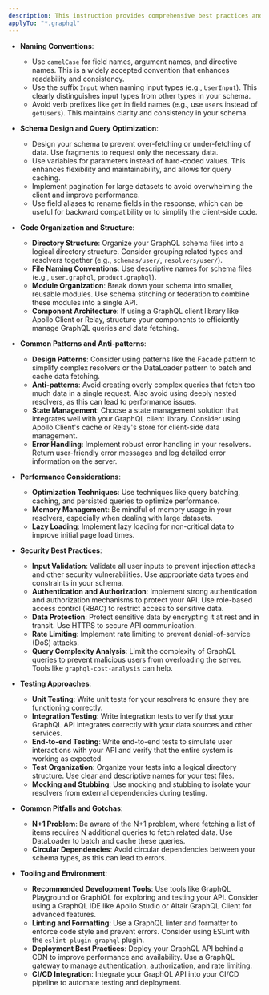 ```yaml
---
description: This instruction provides comprehensive best practices and coding standards for GraphQL development, covering code organization, performance, security, testing, and common pitfalls.
applyTo: "*.graphql"
---
```

- **Naming Conventions**:
  - Use `camelCase` for field names, argument names, and directive names. This is a widely accepted convention that enhances readability and consistency.
  - Use the suffix `Input` when naming input types (e.g., `UserInput`). This clearly distinguishes input types from other types in your schema.
  - Avoid verb prefixes like `get` in field names (e.g., use `users` instead of `getUsers`). This maintains clarity and consistency in your schema.

- **Schema Design and Query Optimization**:
  - Design your schema to prevent over-fetching or under-fetching of data. Use fragments to request only the necessary data.
  - Use variables for parameters instead of hard-coded values. This enhances flexibility and maintainability, and allows for query caching.
  - Implement pagination for large datasets to avoid overwhelming the client and improve performance.
  - Use field aliases to rename fields in the response, which can be useful for backward compatibility or to simplify the client-side code.

- **Code Organization and Structure**:
  - **Directory Structure**: Organize your GraphQL schema files into a logical directory structure.  Consider grouping related types and resolvers together (e.g., `schemas/user/`, `resolvers/user/`).
  - **File Naming Conventions**: Use descriptive names for schema files (e.g., `user.graphql`, `product.graphql`).
  - **Module Organization**:  Break down your schema into smaller, reusable modules. Use schema stitching or federation to combine these modules into a single API.
  - **Component Architecture**: If using a GraphQL client library like Apollo Client or Relay, structure your components to efficiently manage GraphQL queries and data fetching.

- **Common Patterns and Anti-patterns**:
  - **Design Patterns**: Consider using patterns like the Facade pattern to simplify complex resolvers or the DataLoader pattern to batch and cache data fetching.
  - **Anti-patterns**: Avoid creating overly complex queries that fetch too much data in a single request.  Also avoid using deeply nested resolvers, as this can lead to performance issues.
  - **State Management**:  Choose a state management solution that integrates well with your GraphQL client library.  Consider using Apollo Client's cache or Relay's store for client-side data management.
  - **Error Handling**: Implement robust error handling in your resolvers.  Return user-friendly error messages and log detailed error information on the server.

- **Performance Considerations**:
  - **Optimization Techniques**: Use techniques like query batching, caching, and persisted queries to optimize performance.
  - **Memory Management**: Be mindful of memory usage in your resolvers, especially when dealing with large datasets.
  - **Lazy Loading**: Implement lazy loading for non-critical data to improve initial page load times.

- **Security Best Practices**:
  - **Input Validation**: Validate all user inputs to prevent injection attacks and other security vulnerabilities. Use appropriate data types and constraints in your schema.
  - **Authentication and Authorization**: Implement strong authentication and authorization mechanisms to protect your API. Use role-based access control (RBAC) to restrict access to sensitive data.
  - **Data Protection**: Protect sensitive data by encrypting it at rest and in transit. Use HTTPS to secure API communication.
  - **Rate Limiting**: Implement rate limiting to prevent denial-of-service (DoS) attacks.
  - **Query Complexity Analysis**: Limit the complexity of GraphQL queries to prevent malicious users from overloading the server. Tools like `graphql-cost-analysis` can help.

- **Testing Approaches**:
  - **Unit Testing**: Write unit tests for your resolvers to ensure they are functioning correctly.
  - **Integration Testing**:  Write integration tests to verify that your GraphQL API integrates correctly with your data sources and other services.
  - **End-to-end Testing**:  Write end-to-end tests to simulate user interactions with your API and verify that the entire system is working as expected.
  - **Test Organization**: Organize your tests into a logical directory structure. Use clear and descriptive names for your test files.
  - **Mocking and Stubbing**: Use mocking and stubbing to isolate your resolvers from external dependencies during testing.

- **Common Pitfalls and Gotchas**:
  - **N+1 Problem**: Be aware of the N+1 problem, where fetching a list of items requires N additional queries to fetch related data. Use DataLoader to batch and cache these queries.
  - **Circular Dependencies**: Avoid circular dependencies between your schema types, as this can lead to errors.

- **Tooling and Environment**:
  - **Recommended Development Tools**: Use tools like GraphQL Playground or GraphiQL for exploring and testing your API. Consider using a GraphQL IDE like Apollo Studio or Altair GraphQL Client for advanced features.
  - **Linting and Formatting**: Use a GraphQL linter and formatter to enforce code style and prevent errors.  Consider using ESLint with the `eslint-plugin-graphql` plugin.
  - **Deployment Best Practices**:  Deploy your GraphQL API behind a CDN to improve performance and availability.  Use a GraphQL gateway to manage authentication, authorization, and rate limiting.
  - **CI/CD Integration**: Integrate your GraphQL API into your CI/CD pipeline to automate testing and deployment.